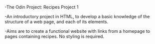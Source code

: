 -The Odin Project: Recipes Project 1

-An introductory project in HTML, to develop a basic knowledge of the structure of a web page, and each of its elements. 

-Aims are to create a functional website with links from a homepage to pages containing recipes. No styling is required.
